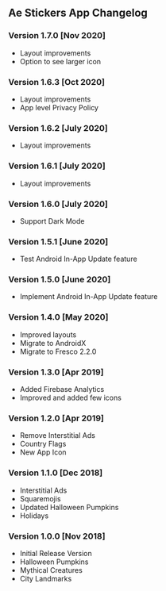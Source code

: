 ## Ae Stickers App Changelog

### Version 1.7.0 [Nov 2020]
 - Layout improvements
 - Option to see larger icon

### Version 1.6.3 [Oct 2020]
 - Layout improvements
 - App level Privacy Policy

### Version 1.6.2 [July 2020]
 - Layout improvements

### Version 1.6.1 [July 2020]
 - Layout improvements

### Version 1.6.0 [July 2020]
 - Support Dark Mode

### Version 1.5.1 [June 2020]
  - Test Android In-App Update feature

### Version 1.5.0 [June 2020]
 - Implement Android In-App Update feature

### Version 1.4.0 [May 2020]
 - Improved layouts
 - Migrate to AndroidX
 - Migrate to Fresco 2.2.0

### Version 1.3.0 [Apr 2019]
 - Added Firebase Analytics
 - Improved and added few icons

### Version 1.2.0 [Apr 2019]
 - Remove Interstitial Ads
 - Country Flags
 - New App Icon

### Version 1.1.0 [Dec 2018]
 - Interstitial Ads
 - Squaremojis
 - Updated Halloween Pumpkins
 - Holidays

### Version 1.0.0 [Nov 2018]
 - Initial Release Version
 - Halloween Pumpkins
 - Mythical Creatures
 - City Landmarks